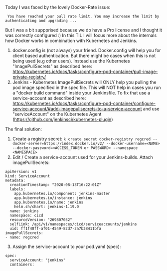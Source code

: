 Today I was faced by the lovely Docker-Rate issue:

```
 You have reached your pull rate limit. You may increase the limit by authenticating and upgrading ... 
```

But I was a bit suppprised because we do have a Pro license and I thought it was correctly configured :) 
In this TIL I will focus more about the internals how Docker works in combination with Kubernetes and Jenkins.

1. docker.config is (not always) your friend. Docker.config will help you for client based authentication. But there might be cases when this is not being used (e.g other users). Instead use the Kubernetes "ImagePullSecrets" as described here: https://kubernetes.io/docs/tasks/configure-pod-container/pull-image-private-registry/
2. Jenkins - Kubernetes ImagePullSecrets will ONLY help you pulling the pod image specified in the spec file. This will NOT help in cases you run a "docker build command" inside your Jenkinsfile. To fix that use a service-account as described here: https://kubernetes.io/docs/tasks/configure-pod-container/configure-service-account/#add-imagepullsecrets-to-a-service-account and use "serviceAccount" on the Kubernetes Agent (https://github.com/jenkinsci/kubernetes-plugin)

The final solution:

1. Create a registry secret: ```k create secret docker-registry regcred --docker-server=https://index.docker.io/v2/ --docker-username=<NAME> --docker-password=<ACCESS_TOKEN or PASSWORD> --namespace <NAMESPACE>```
2. Edit / Create a service-account used for your Jenkins-builds. Attach imagePullSecrets: 
```
apiVersion: v1
kind: ServiceAccount
metadata:
  creationTimestamp: "2020-08-13T16:22:01Z"
  labels:
    app.kubernetes.io/component: jenkins-master
    app.kubernetes.io/instance: jenkins
    app.kubernetes.io/name: jenkins
    helm.sh/chart: jenkins-1.19.0
  name: jenkins
  namespace: cicd
  resourceVersion: "269807032"
  selfLink: /api/v1/namespaces/cicd/serviceaccounts/jenkins
  uid: ff1f48ff-af01-4549-82d7-2a7b38411bfa
imagePullSecrets:
- name: regcred
```
3. Assign the service-account to your pod.yaml (spec):
```
spec:
  serviceAccount: "jenkins"
  containers:
```
